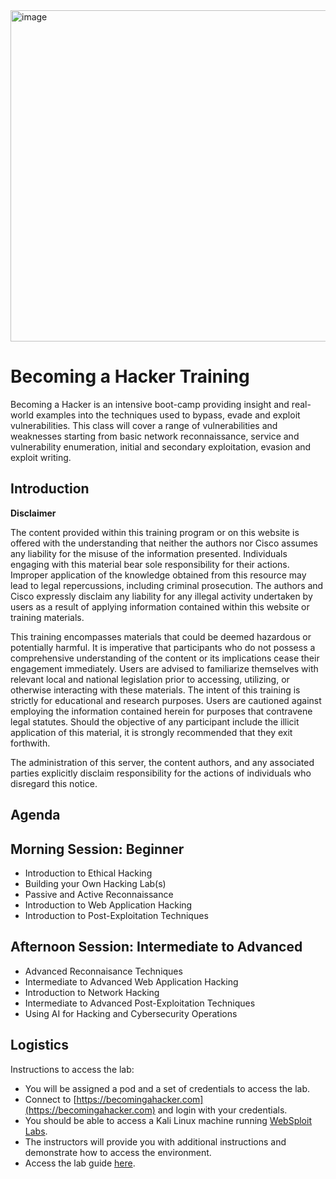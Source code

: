 <img width="530" alt="image" src="https://github.com/becomingahacker/bah-foundations-site/assets/1690898/dfaae4f7-9776-43cd-95a8-ffdab45ca3f7">

# Becoming a Hacker Training

Becoming a Hacker is an intensive boot-camp providing insight and real-world examples into the techniques used to bypass, evade and exploit vulnerabilities. This class will cover a range of vulnerabilities and weaknesses starting from basic network reconnaissance, service and vulnerability enumeration, initial and secondary exploitation, evasion and exploit writing.

## Introduction

**Disclaimer**

The content provided within this training program or on this website is offered with the understanding that neither the authors nor Cisco assumes any liability for the misuse of the information presented. Individuals engaging with this material bear sole responsibility for their actions. Improper application of the knowledge obtained from this resource may lead to legal repercussions, including criminal prosecution. The authors and Cisco expressly disclaim any liability for any illegal activity undertaken by users as a result of applying information contained within this website or training materials.

This training encompasses materials that could be deemed hazardous or potentially harmful. It is imperative that participants who do not possess a comprehensive understanding of the content or its implications cease their engagement immediately. Users are advised to familiarize themselves with relevant local and national legislation prior to accessing, utilizing, or otherwise interacting with these materials. The intent of this training is strictly for educational and research purposes. Users are cautioned against employing the information contained herein for purposes that contravene legal statutes. Should the objective of any participant include the illicit application of this material, it is strongly recommended that they exit forthwith.

The administration of this server, the content authors, and any associated parties explicitly disclaim responsibility for the actions of individuals who disregard this notice.

## Agenda

## Morning Session: Beginner

- Introduction to Ethical Hacking
- Building your Own Hacking Lab(s)
- Passive and Active Reconnaissance
- Introduction to Web Application Hacking
- Introduction to Post-Exploitation Techniques


## Afternoon Session: Intermediate to Advanced
- Advanced Reconnaisance Techniques
- Intermediate to Advanced Web Application Hacking
- Introduction to Network Hacking
- Intermediate to Advanced Post-Exploitation Techniques
- Using AI for Hacking and Cybersecurity Operations

## Logistics
Instructions to access the lab:
- You will be assigned a pod and a set of credentials to access the lab.
- Connect to [https://becomingahacker.com](https://becomingahacker.com) and login with your credentials.
- You should be able to access a Kali Linux machine running [WebSploit Labs](https://websploit.org/).
- The instructors will provide you with additional instructions and demonstrate how to access the environment.
- Access the lab guide [here](https://becomingahacker.com/training/lab-guide).
